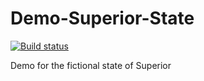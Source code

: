 Demo-Superior-State
===================
[![Build status](https://ci.appveyor.com/api/projects/status/github/USGS-OWI/Demo-Superior-State?branch=master)](https://ci.appveyor.com/project/USGS-OWI/Demo-Superior-State/branch/master)

Demo for the fictional state of Superior
